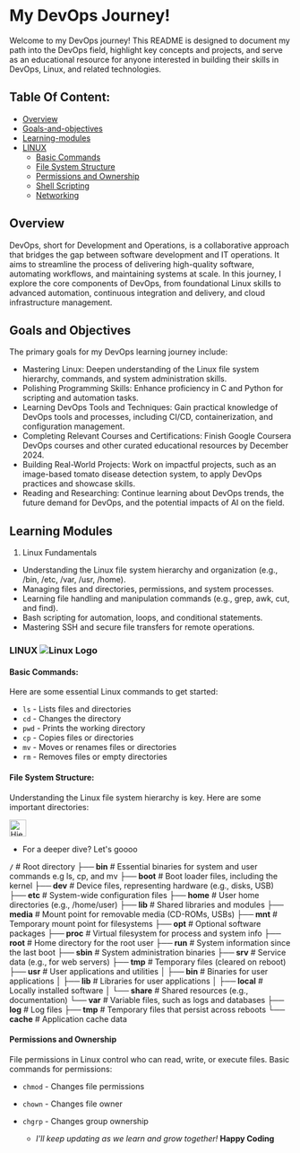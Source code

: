 
# My DevOps Journey!
Welcome to my DevOps journey! This README is designed to document my path into the DevOps field, highlight key concepts and projects, and serve as an educational resource for anyone interested in building their skills in DevOps, Linux, and related technologies.

## Table Of Content:

- [Overview](#overview)
- [Goals-and-objectives](#goals-and-objectives)
- [Learning-modules](#learning-modules)
- [LINUX](#linux)
  -  [Basic Commands](#basic-commands)
  -  [File System Structure](#file-system-structure)
  -  [Permissions and Ownership](#permissions-and-ownership)
  -  [Shell Scripting](#shell-scripting)
  -  [Networking](#networking)


## Overview
DevOps, short for Development and Operations, is a collaborative approach that bridges the gap between software development and IT operations. It aims to streamline the process of delivering high-quality software, automating workflows, and maintaining systems at scale. In this journey, I explore the core components of DevOps, from foundational Linux skills to advanced automation, continuous integration and delivery, and cloud infrastructure management.

## Goals and Objectives
The primary goals for my DevOps learning journey include:

- Mastering Linux: Deepen understanding of the Linux file system hierarchy, commands, and system administration skills.
- Polishing Programming Skills: Enhance proficiency in C and Python for scripting and automation tasks.
- Learning DevOps Tools and Techniques: Gain practical knowledge of DevOps tools and processes, including CI/CD, containerization, and configuration management.
- Completing Relevant Courses and Certifications: Finish Google Coursera DevOps courses and other curated educational resources by December 2024.
- Building Real-World Projects: Work on impactful projects, such as an image-based tomato disease detection system, to apply DevOps practices and showcase skills.
- Reading and Researching: Continue learning about DevOps trends, the future demand for DevOps, and the potential impacts of AI on the field.
## Learning Modules
1. Linux Fundamentals

- Understanding the Linux file system hierarchy and organization (e.g., /bin, /etc, /var, /usr, /home).
- Managing files and directories, permissions, and system processes.
- Learning file handling and manipulation commands (e.g., grep, awk, cut, and find).
- Bash scripting for automation, loops, and conditional statements.
- Mastering SSH and secure file transfers for remote operations.


### LINUX ![Linux Logo](./Downloads/linuxlogo.png)

#### Basic Commands:

Here are some essential Linux commands to get started:
- `ls` - Lists files and directories
- `cd` - Changes the directory
- `pwd` - Prints the working directory
- `cp` - Copies files or directories
- `mv` - Moves or renames files or directories
- `rm` - Removes files or empty directories


#### File System Structure:

Understanding the Linux file system hierarchy is key. Here are some important directories:


<img src="../Downloads/hierarchy.png" alt="Hierarchy" width="30">


- For a deeper dive? Let's goooo

**`/`**             # Root directory
**├── bin**       # Essential binaries for system and user commands e.g ls, cp, and mv
**├── boot**      # Boot loader files, including the kernel
**├── dev**       # Device files, representing hardware (e.g., disks, USB)
**├── etc**       # System-wide configuration files
**├── home**      # User home directories (e.g., /home/user)
**├── lib**       # Shared libraries and modules
**├── media**     # Mount point for removable media (CD-ROMs, USBs)
**├── mnt**       # Temporary mount point for filesystems
**├── opt**       # Optional software packages
**├── proc**      # Virtual filesystem for process and system info
**├── root**      # Home directory for the root user
**├── run**       # System information since the last boot
**├── sbin**      # System administration binaries
**├── srv**       # Service data (e.g., for web servers)
**├── tmp**       # Temporary files (cleared on reboot)
**├── usr**       # User applications and utilities
**│   ├── bin**   # Binaries for user applications
**│   ├── lib**   # Libraries for user applications
**│   ├── local** # Locally installed software
**│   └── share** # Shared resources (e.g., documentation)
**└── var**       # Variable files, such as logs and databases
    **├── log**   # Log files
    **├── tmp**   # Temporary files that persist across reboots
    **└── cache** # Application cache data


#### Permissions and Ownership

File permissions in Linux control who can read, write, or execute files. 
Basic commands for permissions:
- `chmod` - Changes file permissions
- `chown` - Changes file owner
- `chgrp` - Changes group ownership



    - <em> I'll keep updating as we learn and grow together!</em> <strong>Happy Coding</strong>